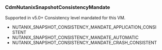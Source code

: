 ### CdmNutanixSnapshotConsistencyMandate
Supported in v5.0+
Consistency level mandated for this VM.

- NUTANIX_SNAPSHOT_CONSISTENCY_MANDATE_APPLICATION_CONSISTENT
- NUTANIX_SNAPSHOT_CONSISTENCY_MANDATE_AUTOMATIC
- NUTANIX_SNAPSHOT_CONSISTENCY_MANDATE_CRASH_CONSISTENT
